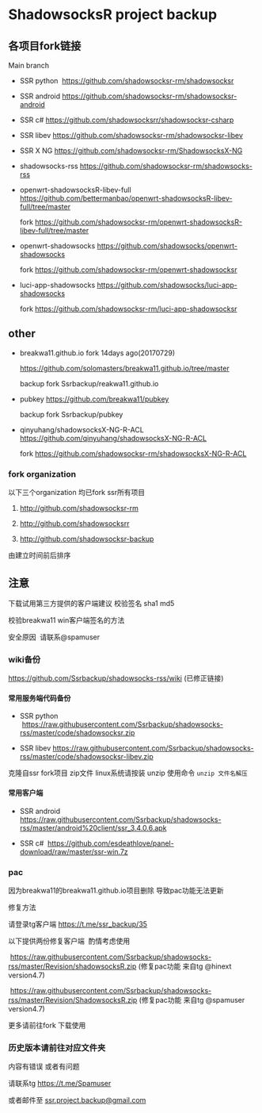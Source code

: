 # ShadowsocksR project backup

## 各项目fork链接

  Main branch

* SSR python  https://github.com/shadowsocksr-rm/shadowsocksr

* SSR android https://github.com/shadowsocksr-rm/shadowsocksr-android

* SSR c# https://github.com/shadowsocksrr/shadowsocksr-csharp

* SSR libev https://github.com/shadowsocksr-rm/shadowsocksr-libev

* SSR X NG https://github.com/shadowsocksr-rm/ShadowsocksX-NG

* shadowsocks-rss https://github.com/shadowsocksr-rm/shadowsocks-rss

* openwrt-shadowsocksR-libev-full https://github.com/bettermanbao/openwrt-shadowsocksR-libev-full/tree/master

  fork https://github.com/shadowsocksr-rm/openwrt-shadowsocksR-libev-full/tree/master

* openwrt-shadowsocks https://github.com/shadowsocks/openwrt-shadowsocks

  fork https://github.com/shadowsocksr-rm/openwrt-shadowsocksr
  
* luci-app-shadowsocks https://github.com/shadowsocks/luci-app-shadowsocks
  
  fork https://github.com/shadowsocksr-rm/luci-app-shadowsocksr
  

## other

* breakwa11.github.io fork 14days ago(20170729)

  https://github.com/solomasters/breakwa11.github.io/tree/master

  backup fork Ssrbackup/reakwa11.github.io

* pubkey https://github.com/breakwa11/pubkey

  backup fork Ssrbackup/pubkey
  
* qinyuhang/shadowsocksX-NG-R-ACL https://github.com/qinyuhang/shadowsocksX-NG-R-ACL
  
  fork https://github.com/shadowsocksr-rm/shadowsocksX-NG-R-ACL

### fork organization

以下三个organization 均已fork ssr所有项目

1. http://github.com/shadowsocksr-rm

2. http://github.com/shadowsocksrr

3. http://github.com/shadowsocksr-backup


由建立时间前后排序

## 注意

下载试用第三方提供的客户端建议 校验签名 sha1 md5

校验breakwa11 win客户端签名的方法 

安全原因  请联系@spamuser

### wiki备份

https://github.com/Ssrbackup/shadowsocks-rss/wiki  (已修正链接)

#### 常用服务端代码备份

* SSR python  https://raw.githubusercontent.com/Ssrbackup/shadowsocks-rss/master/code/shadowsocksr.zip

* SSR libev https://raw.githubusercontent.com/Ssrbackup/shadowsocks-rss/master/code/shadowsocksr-libev.zip

克隆自ssr fork项目 zip文件 linux系统请按装 unzip   使用命令  `unzip 文件名解压`

#### 常用客户端

* SSR android   https://raw.githubusercontent.com/Ssrbackup/shadowsocks-rss/master/android%20client/ssr_3.4.0.6.apk

* SSR c#  https://github.com/esdeathlove/panel-download/raw/master/ssr-win.7z
 
### pac

因为breakwa11的breakwa11.github.io项目删除 导致pac功能无法更新

修复方法

请登录tg客户端 https://t.me/ssr_backup/35

以下提供两份修复客户端  酌情考虑使用

   https://raw.githubusercontent.com/Ssrbackup/shadowsocks-rss/master/Revision/shadowsocksR.zip (修复pac功能 来自tg @hinext version4.7)
   
   https://raw.githubusercontent.com/Ssrbackup/shadowsocks-rss/master/Revision/ShadowsocksR.zip (修复pac功能 来自tg @spamuser version4.7)
  
  
  
更多请前往fork 下载使用

### 历史版本请前往对应文件夹


内容有错误 或者有问题 

请联系tg https://t.me/Spamuser

或者邮件至 ssr.project.backup@gmail.com
